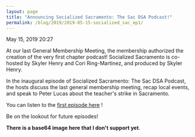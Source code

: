 ```yaml
---
layout: page
title: "Announcing Socialized Sacramento: The Sac DSA Podcast!"
permalink: /blog/2019/2019-05-15-socialized_sac_ep1/
---
```

May 15, 2019 20:27

At our last General Membership Meeting, the membership authorized the creation of the very first chapter podcast! Socialized Sacramento is co-hosted by Skyler Henry and Cori Ring-Martinez, and produced by Skyler Henry.

In the inaugural episode of Socialized Sacramento: The Sac DSA Podcast, the hosts discuss the last general membership meeting, recap local events, and speak to Peter Lucas about the teacher's strike in Sacramento.

You can listen to the [first episode here](https://www.podbean.com/media/share/pb-fcwz3-b118a7) !

Be on the lookout for future episodes!

**There is a base64 image here that I don't support yet**.
